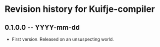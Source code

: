 # Revision history for Kuifje-compiler

## 0.1.0.0 -- YYYY-mm-dd

* First version. Released on an unsuspecting world.
